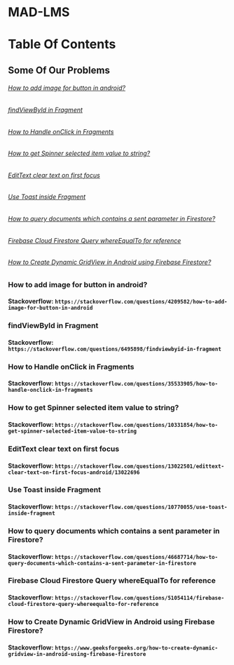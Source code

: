 # MAD-LMS
# Table Of Contents
## Some Of Our Problems
###### [How to add image for button in android?](#how-to-add-image-for-button-in-android-1)
###### [findViewById in Fragment](#findviewbyid-in-fragment-1)
###### [How to Handle onClick in Fragments](#how-to-handle-onclick-in-fragments-1)
###### [How to get Spinner selected item value to string?](#how-to-get-spinner-selected-item-value-to-string-1)
###### [EditText clear text on first focus](#EditText-clear-text-on-first-focus-1)
###### [Use Toast inside Fragment](#Use-Toast-inside-Fragment-1)
###### [How to query documents which contains a sent parameter in Firestore?](#How-to-query-documents-which-contains-a-sent-parameter-in-Firestore-1)
###### [Firebase Cloud Firestore Query whereEqualTo for reference](#Firebase-Cloud-Firestore-Query-whereEqualTo-for-reference-1)
###### [How to Create Dynamic GridView in Android using Firebase Firestore?](#How-to-Create-Dynamic-GridView-in-Android-using-Firebase-Firestore-1)

### How to add image for button in android?
#### Stackoverflow: `https://stackoverflow.com/questions/4209582/how-to-add-image-for-button-in-android`

### findViewById in Fragment 
#### Stackoverflow: `https://stackoverflow.com/questions/6495898/findviewbyid-in-fragment`

### How to Handle onClick in Fragments
#### Stackoverflow: `https://stackoverflow.com/questions/35533905/how-to-handle-onclick-in-fragments`

### How to get Spinner selected item value to string?
#### Stackoverflow: `https://stackoverflow.com/questions/10331854/how-to-get-spinner-selected-item-value-to-string`

### EditText clear text on first focus
#### Stackoverflow: `https://stackoverflow.com/questions/13022501/edittext-clear-text-on-first-focus-android/13022696`

### Use Toast inside Fragment
#### Stackoverflow: `https://stackoverflow.com/questions/10770055/use-toast-inside-fragment`

### How to query documents which contains a sent parameter in Firestore?
#### Stackoverflow: `https://stackoverflow.com/questions/46687714/how-to-query-documents-which-contains-a-sent-parameter-in-firestore`

### Firebase Cloud Firestore Query whereEqualTo for reference
#### Stackoverflow: `https://stackoverflow.com/questions/51054114/firebase-cloud-firestore-query-whereequalto-for-reference`

### How to Create Dynamic GridView in Android using Firebase Firestore?
#### Stackoverflow: `https://www.geeksforgeeks.org/how-to-create-dynamic-gridview-in-android-using-firebase-firestore`
